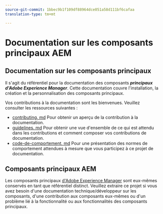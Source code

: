 ```yaml
---
source-git-commit: 1bbec9b1f109df88964dce051a58d111bf6cafaa
translation-type: tm+mt

---
```

# Documentation sur les composants principaux AEM

## Documentation sur les composants principaux

Il s&#39;agit du référentiel pour la documentation des composants ***principaux d&#39;Adobe Experience Manager***. Cette documentation couvre l&#39;installation, la création et la personnalisation des composants principaux.

Vos contributions à la documentation sont les bienvenues. Veuillez consulter les ressources suivantes :

* [contributing. md](contributing.md) Pour obtenir un aperçu de la contribution à la documentation.
* [guidelines. md](guidelines.md) Pour obtenir une vue d&#39;ensemble de ce qui est attendu dans les contributions et comment composer vos contributions de documentation.
* [code-de-comportement. md](code-of-conduct.md) Pour une présentation des normes de comportement attendues à mesure que vous participez à ce projet de documentation.

## Composants principaux AEM

Les composants principaux [d&#39;Adobe Experience Manager](https://github.com/adobe/aem-core-wcm-components) sont eux-mêmes conservés en tant que référentiel distinct. Veuillez extraire ce projet si vous avez besoin d&#39;une documentation technique/développeur sur les composants, d&#39;une contribution aux composants eux-mêmes ou d&#39;un problème lié à la fonctionnalité ou aux fonctionnalités des composants principaux.